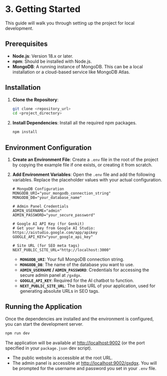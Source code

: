# 3. Getting Started

This guide will walk you through setting up the project for local development.

## Prerequisites

- **Node.js**: Version 18.x or later.
- **npm**: Should be installed with Node.js.
- **MongoDB**: A running instance of MongoDB. This can be a local installation or a cloud-based service like MongoDB Atlas.

## Installation

1.  **Clone the Repository**:
    ```bash
    git clone <repository_url>
    cd <project_directory>
    ```

2.  **Install Dependencies**:
    Install all the required npm packages.
    ```bash
    npm install
    ```

## Environment Configuration

1.  **Create an Environment File**:
    Create a `.env` file in the root of the project by copying the example file if one exists, or creating it from scratch.

2.  **Add Environment Variables**:
    Open the `.env` file and add the following variables. Replace the placeholder values with your actual configuration.

    ```env
    # MongoDB Configuration
    MONGODB_URI="your_mongodb_connection_string"
    MONGODB_DB="your_database_name"

    # Admin Panel Credentials
    ADMIN_USERNAME="admin"
    ADMIN_PASSWORD="your_secure_password"

    # Google AI API Key (for Genkit)
    # Get your key from Google AI Studio: https://aistudio.google.com/app/apikey
    GOOGLE_API_KEY="your_google_api_key"

    # Site URL (for SEO meta tags)
    NEXT_PUBLIC_SITE_URL="http://localhost:3000"
    ```
    - **`MONGODB_URI`**: Your full MongoDB connection string.
    - **`MONGODB_DB`**: The name of the database you want to use.
    - **`ADMIN_USERNAME` / `ADMIN_PASSWORD`**: Credentials for accessing the secure admin panel at `/gxdgx`.
    - **`GOOGLE_API_KEY`**: Required for the AI chatbot to function.
    - **`NEXT_PUBLIC_SITE_URL`**: The base URL of your application, used for generating absolute URLs in SEO tags.

## Running the Application

Once the dependencies are installed and the environment is configured, you can start the development server.

```bash
npm run dev
```

The application will be available at [http://localhost:9002](http://localhost:9002) (or the port specified in your `package.json` dev script).

- The public website is accessible at the root URL.
- The admin panel is accessible at [http://localhost:9002/gxdgx](http://localhost:9002/gxdgx). You will be prompted for the username and password you set in your `.env` file.
